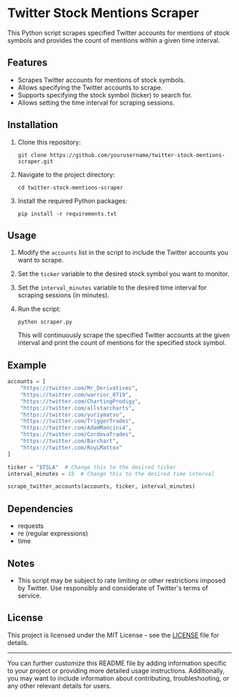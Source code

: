 

# Twitter Stock Mentions Scraper

This Python script scrapes specified Twitter accounts for mentions of stock symbols and provides the count of mentions within a given time interval.

## Features

- Scrapes Twitter accounts for mentions of stock symbols.
- Allows specifying the Twitter accounts to scrape.
- Supports specifying the stock symbol (ticker) to search for.
- Allows setting the time interval for scraping sessions.

## Installation

1. Clone this repository:

   ```
   git clone https://github.com/yourusername/twitter-stock-mentions-scraper.git
   ```

2. Navigate to the project directory:

   ```
   cd twitter-stock-mentions-scraper
   ```

3. Install the required Python packages:

   ```
   pip install -r requirements.txt
   ```

## Usage

1. Modify the `accounts` list in the script to include the Twitter accounts you want to scrape.
2. Set the `ticker` variable to the desired stock symbol you want to monitor.
3. Set the `interval_minutes` variable to the desired time interval for scraping sessions (in minutes).
4. Run the script:

   ```
   python scraper.py
   ```

   This will continuously scrape the specified Twitter accounts at the given interval and print the count of mentions for the specified stock symbol.

## Example

```python
accounts = [
    "https://twitter.com/Mr_Derivatives",
    "https://twitter.com/warrior_0719",
    "https://twitter.com/ChartingProdigy",
    "https://twitter.com/allstarcharts",
    "https://twitter.com/yuriymatso",
    "https://twitter.com/TriggerTrades",
    "https://twitter.com/AdamMancini4",
    "https://twitter.com/CordovaTrades",
    "https://twitter.com/Barchart",
    "https://twitter.com/RoyLMattox"
]

ticker = "$TSLA"  # Change this to the desired ticker
interval_minutes = 15  # Change this to the desired time interval

scrape_twitter_accounts(accounts, ticker, interval_minutes)
```

## Dependencies

- requests
- re (regular expressions)
- time

## Notes

- This script may be subject to rate limiting or other restrictions imposed by Twitter. Use responsibly and considerate of Twitter's terms of service.

## License

This project is licensed under the MIT License - see the [LICENSE](LICENSE) file for details.

---

You can further customize this README file by adding information specific to your project or providing more detailed usage instructions. Additionally, you may want to include information about contributing, troubleshooting, or any other relevant details for users.